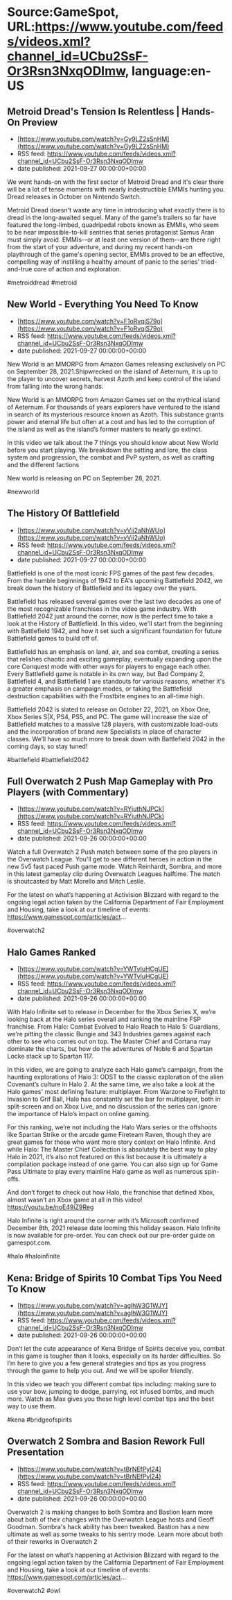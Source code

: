 # Source:GameSpot, URL:https://www.youtube.com/feeds/videos.xml?channel_id=UCbu2SsF-Or3Rsn3NxqODImw, language:en-US

## Metroid Dread's Tension Is Relentless | Hands-On Preview
 - [https://www.youtube.com/watch?v=Gy9LZ2sSnHM](https://www.youtube.com/watch?v=Gy9LZ2sSnHM)
 - RSS feed: https://www.youtube.com/feeds/videos.xml?channel_id=UCbu2SsF-Or3Rsn3NxqODImw
 - date published: 2021-09-27 00:00:00+00:00

We went hands-on with the first sector of Metroid Dread and it's clear there will be a lot of tense moments with nearly indestructible EMMIs hunting you. Dread releases in October on Nintendo Switch.

Metroid Dread doesn't waste any time in introducing what exactly there is to dread in the long-awaited sequel. Many of the game's trailers so far have featured the long-limbed, quadripedal robots known as EMMIs, who seem to be near impossible-to-kill sentries that series protagonist Samus Aran must simply avoid. EMMIs--or at least one version of them--are there right from the start of your adventure, and during my recent hands-on playthrough of the game's opening sector, EMMIs proved to be an effective, compelling way of instilling a healthy amount of panic to the series' tried-and-true core of action and exploration.

#metroiddread #metroid

## New World - Everything You Need To Know
 - [https://www.youtube.com/watch?v=F1oRvqiS79o](https://www.youtube.com/watch?v=F1oRvqiS79o)
 - RSS feed: https://www.youtube.com/feeds/videos.xml?channel_id=UCbu2SsF-Or3Rsn3NxqODImw
 - date published: 2021-09-27 00:00:00+00:00

New World is an MMORPG from Amazon Games releasing exclusively on PC on September 28, 2021.Shipwrecked on the island of Aeternum, it is up to the player to uncover secrets, harvest Azoth and keep control of the island from falling into the wrong hands.

New World is an MMORPG from Amazon Games set on the mythical island of Aeternum. For thousands of years explorers have ventured to the island in search of its mysterious resource known as Azoth. This substance grants power and eternal life but often at a cost and has led to the corruption of the island as well as the island’s former masters to nearly go extinct. 

In this video we talk about the 7 things you should know about New World before you start playing. We breakdown the setting and lore, the class system and progression, the combat and PvP system, as well as crafting and the different factions  

New world is releasing on PC on September 28, 2021.

#newworld

## The History Of Battlefield
 - [https://www.youtube.com/watch?v=yVii2aNhWUo](https://www.youtube.com/watch?v=yVii2aNhWUo)
 - RSS feed: https://www.youtube.com/feeds/videos.xml?channel_id=UCbu2SsF-Or3Rsn3NxqODImw
 - date published: 2021-09-27 00:00:00+00:00

Battlefield is one of the most iconic FPS games of the past few decades. From the humble beginnings of 1942 to EA's upcoming Battlefield 2042, we break down the history of Battlefield and its legacy over the years.

Battlefield has released several games over the last two decades as one of the most recognizable franchises in the video game industry. With Battlefield 2042 just around the corner, now is the perfect time to take a look at the History of Battlefield. In this video, we'll start from the beginning with Battlefield 1942, and how it set such a significant foundation for future Battlefield games to build off of. 

Battlefield has an emphasis on land, air, and sea combat, creating a series that relishes chaotic and exciting gameplay, eventually expanding upon the core Conquest mode with other ways for players to engage each other. Every Battlefield game is notable in its own way, but Bad Company 2, Battlefield 4, and Battlefield 1 are standouts for various reasons, whether it's a greater emphasis on campaign modes, or taking the Battlefield destruction capabilities with the Frostbite engines to an all-time high. 

Battlefield 2042 is slated to release on October 22, 2021, on Xbox One, Xbox Series S|X, PS4, PS5, and PC. The game will increase the size of Battlefield matches to a massive 128 players, with customizable load-outs and the incorporation of brand new Specialists in place of character classes. We’ll have so much more to break down with Battlefield 2042 in the coming days, so stay tuned!

#battlefield #battlefield2042

## Full Overwatch 2 Push Map Gameplay with Pro Players (with Commentary)
 - [https://www.youtube.com/watch?v=RYjuthNJPCk](https://www.youtube.com/watch?v=RYjuthNJPCk)
 - RSS feed: https://www.youtube.com/feeds/videos.xml?channel_id=UCbu2SsF-Or3Rsn3NxqODImw
 - date published: 2021-09-26 00:00:00+00:00

Watch a full Overwatch 2 Push match between some of the pro players in the Overwatch League. You'll get to see different heroes in action in the new 5v5 fast paced Push game mode. Watch Reinhardt, Sombra, and more in this latest gameplay clip during Overwatch Leagues halftime. The match is shoutcasted by Matt Morello and Mitch Leslie.

For the latest on what’s happening at Activision Blizzard with regard to the ongoing legal action taken by the California Department of Fair Employment and Housing, take a look at our timeline of events: https://www.gamespot.com/articles/act...

#overwatch2

## Halo Games Ranked
 - [https://www.youtube.com/watch?v=YWTvIuHCgUE](https://www.youtube.com/watch?v=YWTvIuHCgUE)
 - RSS feed: https://www.youtube.com/feeds/videos.xml?channel_id=UCbu2SsF-Or3Rsn3NxqODImw
 - date published: 2021-09-26 00:00:00+00:00

With Halo Infinite set to release in December for the Xbox Series X, we’re looking back at the Halo series overall and ranking the mainline FSP franchise. From Halo: Combat Evolved to Halo Reach to Halo 5: Guardians, we’re pitting the classic Bungie and 343 Industries games against each other to see who comes out on top. The Master Chief and Cortana may dominate the charts, but how do the adventures of Noble 6 and Spartan Locke stack up to Spartan 117.

In this video, we are going to analyze each Halo game’s campaign, from the haunting explorations of Halo 3: ODST to the classic exploration of the alien Covenant’s culture in Halo 2. At the same time, we also take a look at the Halo games' most defining feature: multiplayer. From Warzone to Firefight to Invasion to Grif Ball, Halo has constantly set the bar for multiplayer, both in split-screen and on Xbox Live, and no discussion of the series can ignore the importance of Halo’s impact on online gaming. 

For this ranking, we’re not including the Halo Wars series or the offshoots like Spartan Strike or the arcade game Fireteam Raven, though they are great games for those who want more story context on Halo Infinite. And while Halo: The Master Chief Collection is absolutely the best way to play Halo in 2021, it’s also not featured on this list because it is ultimately a compilation package instead of one game. You can also sign up for Game Pass Ultimate to play every mainline Halo game as well as numerous spin-offs. 

And don’t forget to check out how Halo, the franchise that defined Xbox, almost wasn’t an Xbox game at all in this video! https://youtu.be/noE49iZ9Reg

Halo Infinite is right around the corner with it’s Microsoft confirmed December 8th, 2021 release date looming this holiday season. Halo Infinite is now available for pre-order. You can check out our pre-order guide on gamespot.com.

#halo #haloinfinite

## Kena: Bridge of Spirits 10 Combat Tips You Need To Know
 - [https://www.youtube.com/watch?v=aglhW3G1WJY](https://www.youtube.com/watch?v=aglhW3G1WJY)
 - RSS feed: https://www.youtube.com/feeds/videos.xml?channel_id=UCbu2SsF-Or3Rsn3NxqODImw
 - date published: 2021-09-26 00:00:00+00:00

Don’t let the cute appearance of Kena Bridge of Spirits deceive you, combat in this game is tougher than it looks, especially on its harder difficulties. So I’m here to give you a few general strategies and tips as you progress through the game to help you out. And we will be spoiler friendly.

In this video we teach you different combat tips including: making sure to use your bow, jumping to dodge, parrying, rot infused bombs, and much more. Watch as Max gives you these high level combat tips and the best way to use them.

#kena #bridgeofspirits

## Overwatch 2 Sombra and Basion Rework Full Presentation
 - [https://www.youtube.com/watch?v=tBrNEfPyl24](https://www.youtube.com/watch?v=tBrNEfPyl24)
 - RSS feed: https://www.youtube.com/feeds/videos.xml?channel_id=UCbu2SsF-Or3Rsn3NxqODImw
 - date published: 2021-09-26 00:00:00+00:00

Overwatch 2 is making changes to both Sombra and Bastion learn more about both of their changes with the Overwatch League hosts and Geoff Goodman. Sombra's hack ability has been tweaked. Bastion has a new ultimate as well as some tweaks to his sentry mode. Learn more about both of their reworks in Overwatch 2

For the latest on what’s happening at Activision Blizzard with regard to the ongoing legal action taken by the California Department of Fair Employment and Housing, take a look at our timeline of events: https://www.gamespot.com/articles/act...

#overwatch2 #owl

